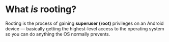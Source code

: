 # What _is_ rooting?

Rooting is the process of gaining **superuser (root)** privileges on an Android device — basically getting the highest-level access to the operating system so you can do anything the OS normally prevents.